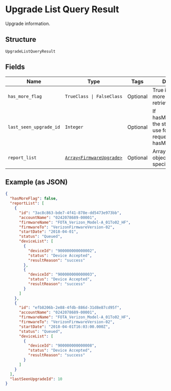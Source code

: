 
# Upgrade List Query Result

Upgrade information.

## Structure

`UpgradeListQueryResult`

## Fields

| Name | Type | Tags | Description |
|  --- | --- | --- | --- |
| `has_more_flag` | `TrueClass \| FalseClass` | Optional | True if there are more devices to retrieve. |
| `last_seen_upgrade_id` | `Integer` | Optional | If hasMoreData=true, the startIndex to use for the next request. 0 if hasMoreData=false. |
| `report_list` | [`Array<FirmwareUpgrade>`](../../doc/models/firmware-upgrade.md) | Optional | Array of upgrade objects with the specified status. |

## Example (as JSON)

```json
{
  "hasMoreFlag": false,
  "reportList": [
    {
      "id": "3ac8c863-bde7-4f41-878e-dd5473e973bb",
      "accountName": "0242078689-00001",
      "firmwareName": "FOTA_Verizon_Model-A_01To02_HF",
      "firmwareTo": "VerizonFirmwareVersion-02",
      "startDate": "2018-04-01",
      "status": "Queued",
      "deviceList": [
        {
          "deviceId": "900000000000002",
          "status": "Device Accepted",
          "resultReason": "success"
        },
        {
          "deviceId": "900000000000003",
          "status": "Device Accepted",
          "resultReason": "success"
        }
      ]
    },
    {
      "id": "efb8206b-2e88-4fdb-886d-31d8e87cd95f",
      "accountName": "0242078689-00001",
      "firmwareName": "FOTA_Verizon_Model-A_01To02_HF",
      "firmwareTo": "VerizonFirmwareVersion-02",
      "startDate": "2018-04-01T16:03:00.000Z",
      "status": "Queued",
      "deviceList": [
        {
          "deviceId": "900000000000008",
          "status": "Device Accepted",
          "resultReason": "success"
        }
      ]
    }
  ],
  "lastSeenUpgradeId": 10
}
```

